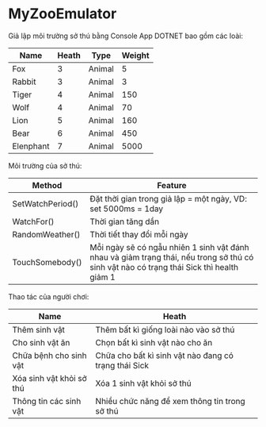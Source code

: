 # MyZooEmulator
Giả lập môi trường sở thú bằng Console App DOTNET bao gồm các loài:

| Name     | Heath | Type    | Weight |
| ---      | ---   | ---     | ---    |
| Fox      | 3     | Animal  | 5      |
| Rabbit   | 3     | Animal  | 3      |
| Tiger    | 4     | Animal  | 150    |
| Wolf     | 4     | Animal  | 70     |
| Lion     | 5     | Animal  | 160    |
| Bear     | 6     | Animal  | 450    |
| Elenphant| 7     | Animal  | 5000   |


Môi trường của sở thú:

| Method           |                                                               Feature                                                                    |
| ---              | ---                                                                                                                                      |
| SetWatchPeriod() | Đặt thời gian trong giả lập = một ngày, VD: set 5000ms = 1day                                                                            |
| WatchFor()       | Thời gian tăng dần                                                                                                                       |
| RandomWeather()  | Thời tiết thay đổi mỗi ngày                                                                                                              |
| TouchSomebody()  | Mỗi ngày sẽ có ngẫu nhiên 1 sinh vật đánh nhau và giảm trạng thái, nếu trong sở thú có sinh vật nào có trạng thái Sick thì health giảm 1 |


Thao tác của người chơi:

| Name                     | Heath                                                |
| ---                      | ---                                                  |
| Thêm sinh vật            | Thêm bất kì giống loài nào vào sở thú                |
| Cho sinh vật ăn          | Chọn bất kì sinh vật nào cho ăn                      |
| Chữa bệnh cho sinh vật   | Chữa cho bất kì sinh vật nào đang có trạng thái Sick |
| Xóa sinh vật khỏi sở thú | Xóa 1 sinh vật khỏi sở thú                           |
| Thông tin các sinh vật   | Nhiều chức năng để xem thông tin trong sở thú        |
